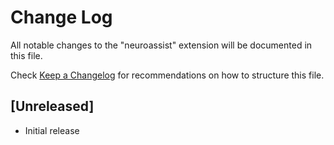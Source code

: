# Change Log

All notable changes to the "neuroassist" extension will be documented in this file.

Check [Keep a Changelog](http://keepachangelog.com/) for recommendations on how to structure this file.

## [Unreleased]

- Initial release